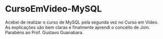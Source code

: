 # CursoEmVideo-MySQL
Acebei de realizar o curso de MySQL pela segunda vez no Curso em Video.
As explicações são bem claras e finalmente aprendi o conceito de Join. Parabéns ao Prof. Gustavo Guanabara.
